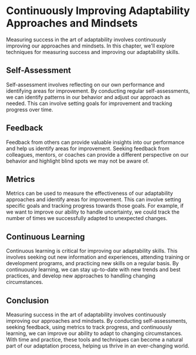 Continuously Improving Adaptability Approaches and Mindsets
====================================================================================================================

Measuring success in the art of adaptability involves continuously improving our approaches and mindsets. In this chapter, we'll explore techniques for measuring success and improving our adaptability skills.

Self-Assessment
---------------

Self-assessment involves reflecting on our own performance and identifying areas for improvement. By conducting regular self-assessments, we can identify patterns in our behavior and adjust our approach as needed. This can involve setting goals for improvement and tracking progress over time.

Feedback
--------

Feedback from others can provide valuable insights into our performance and help us identify areas for improvement. Seeking feedback from colleagues, mentors, or coaches can provide a different perspective on our behavior and highlight blind spots we may not be aware of.

Metrics
-------

Metrics can be used to measure the effectiveness of our adaptability approaches and identify areas for improvement. This can involve setting specific goals and tracking progress towards those goals. For example, if we want to improve our ability to handle uncertainty, we could track the number of times we successfully adapted to unexpected changes.

Continuous Learning
-------------------

Continuous learning is critical for improving our adaptability skills. This involves seeking out new information and experiences, attending training or development programs, and practicing new skills on a regular basis. By continuously learning, we can stay up-to-date with new trends and best practices, and develop new approaches to handling changing circumstances.

Conclusion
----------

Measuring success in the art of adaptability involves continuously improving our approaches and mindsets. By conducting self-assessments, seeking feedback, using metrics to track progress, and continuously learning, we can improve our ability to adapt to changing circumstances. With time and practice, these tools and techniques can become a natural part of our adaptation process, helping us thrive in an ever-changing world.
